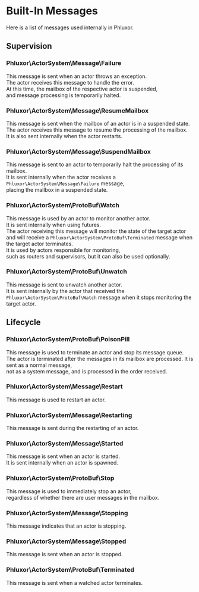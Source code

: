 # Built-In Messages

Here is a list of messages used internally in Phluxor.

## Supervision

### Phluxor\ActorSystem\Message\Failure

This message is sent when an actor throws an exception.  
The actor receives this message to handle the error.  
At this time, the mailbox of the respective actor is suspended,  
and message processing is temporarily halted.

### Phluxor\ActorSystem\Message\ResumeMailbox

This message is sent when the mailbox of an actor is in a suspended state.  
The actor receives this message to resume the processing of the mailbox.  
It is also sent internally when the actor restarts.

### Phluxor\ActorSystem\Message\SuspendMailbox

This message is sent to an actor to temporarily halt the processing of its mailbox.  
It is sent internally when the actor receives a `Phluxor\ActorSystem\Message\Failure` message,  
placing the mailbox in a suspended state.

### Phluxor\ActorSystem\ProtoBuf\Watch

This message is used by an actor to monitor another actor.  
It is sent internally when using futures.  
The actor receiving this message will monitor the state of the target actor  
and will receive a `Phluxor\ActorSystem\ProtoBuf\Terminated` message when the target actor terminates.  
It is used by actors responsible for monitoring,  
such as routers and supervisors, but it can also be used optionally.

### Phluxor\ActorSystem\ProtoBuf\Unwatch

This message is sent to unwatch another actor.  
It is sent internally by the actor that received the `Phluxor\ActorSystem\ProtoBuf\Watch` message when it stops monitoring the target actor.

## Lifecycle

### Phluxor\ActorSystem\ProtoBuf\PoisonPill

This message is used to terminate an actor and stop its message queue.  
The actor is terminated after the messages in its mailbox are processed. It is sent as a normal message,  
not as a system message, and is processed in the order received.

### Phluxor\ActorSystem\Message\Restart

This message is used to restart an actor.

### Phluxor\ActorSystem\Message\Restarting

This message is sent during the restarting of an actor.

### Phluxor\ActorSystem\Message\Started

This message is sent when an actor is started.  
It is sent internally when an actor is spawned.

### Phluxor\ActorSystem\ProtoBuf\Stop

This message is used to immediately stop an actor,  
regardless of whether there are user messages in the mailbox.

### Phluxor\ActorSystem\Message\Stopping

This message indicates that an actor is stopping.

### Phluxor\ActorSystem\Message\Stopped

This message is sent when an actor is stopped.

### Phluxor\ActorSystem\ProtoBuf\Terminated

This message is sent when a watched actor terminates.
